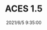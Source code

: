 ﻿---
layout: post 
title: ACES 1.5
tags: 
categories: wire-harness
overview: 
series: 
part_number: 0532-1
thumb_img: 
small_img: static/202106/532-20210605.jpg
date: 2021/6/5 9:35:00
---




